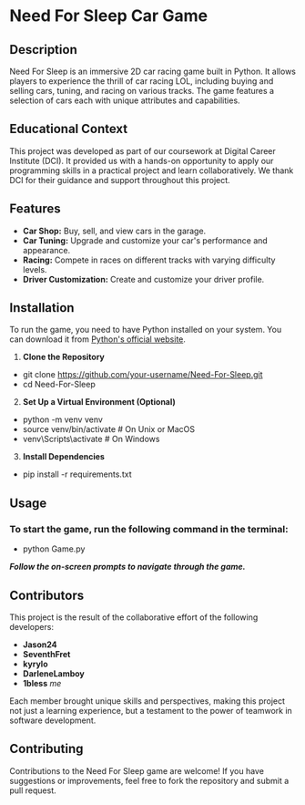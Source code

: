 # Need For Sleep Car Game

## Description
Need For Sleep is an immersive 2D car racing game built in Python. It allows players to experience the thrill of car racing LOL, including buying and selling cars, tuning, and racing on various tracks. The game features a selection of cars each with unique attributes and capabilities.

## Educational Context
This project was developed as part of our coursework at Digital Career Institute (DCI). It provided us with a hands-on opportunity to apply our programming skills in a practical project and learn collaboratively. We thank DCI for their guidance and support throughout this project.

## Features
- **Car Shop:** Buy, sell, and view cars in the garage.
- **Car Tuning:** Upgrade and customize your car's performance and appearance.
- **Racing:** Compete in races on different tracks with varying difficulty levels.
- **Driver Customization:** Create and customize your driver profile.

## Installation

To run the game, you need to have Python installed on your system. You can download it from [Python's official website](https://www.python.org/downloads/).

1. **Clone the Repository**
- git clone https://github.com/your-username/Need-For-Sleep.git
- cd Need-For-Sleep

2. **Set Up a Virtual Environment (Optional)**
- python -m venv venv
- source venv/bin/activate # On Unix or MacOS
- venv\Scripts\activate # On Windows


3. **Install Dependencies**
- pip install -r requirements.txt


## Usage

### To start the game, run the following command in the terminal:
- python Game.py

***Follow the on-screen prompts to navigate through the game.***


## Contributors
This project is the result of the collaborative effort of the following developers:

- **Jason24**
- **SeventhFret**
- **kyrylo**
- **DarleneLamboy**
- **1bless** *me*

Each member brought unique skills and perspectives, making this project not just a learning experience, but a testament to the power of teamwork in software development.


## Contributing

Contributions to the Need For Sleep game are welcome! If you have suggestions or improvements, feel free to fork the repository and submit a pull request.
